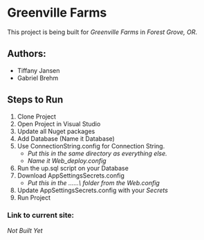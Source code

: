 # Greenville Farms 
This project is being built for _Greenville Farms_ in _Forest Grove, OR_.

## Authors:
* Tiffany Jansen
* Gabriel Brehm

## Steps to Run
1. Clone Project
2. Open Project in Visual Studio
3. Update all Nuget packages
4. Add Database (Name it Database)
5. Use ConnectionString.config for Connection String.
    * _Put this in the same directory as everything else._
    * _Name it Web_deploy.config_
6. Run the up.sql script on your Database
7. Download AppSettingsSecrets.config 
    * _Put this in the ..\..\..\ folder from the Web.config_
8. Update AppSettingsSecrets.config with your _Secrets_
9. Run Project

### Link to current site:
*Not Built Yet*